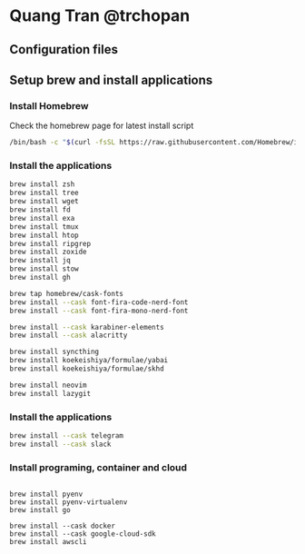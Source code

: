 # Quang Tran @trchopan

## Configuration files

## Setup brew and install applications

### Install Homebrew

Check the homebrew page for latest install script

```bash
/bin/bash -c "$(curl -fsSL https://raw.githubusercontent.com/Homebrew/install/HEAD/install.sh)"
```

### Install the applications

```bash
brew install zsh
brew install tree
brew install wget
brew install fd
brew install exa
brew install tmux
brew install htop
brew install ripgrep
brew install zoxide
brew install jq
brew install stow
brew install gh

brew tap homebrew/cask-fonts
brew install --cask font-fira-code-nerd-font
brew install --cask font-fira-mono-nerd-font

brew install --cask karabiner-elements
brew install --cask alacritty

brew install syncthing
brew install koekeishiya/formulae/yabai
brew install koekeishiya/formulae/skhd

brew install neovim
brew install lazygit
```

### Install the applications

```bash
brew install --cask telegram
brew install --cask slack
```

### Install programing, container and cloud

```

brew install pyenv
brew install pyenv-virtualenv
brew install go

brew install --cask docker
brew install --cask google-cloud-sdk
brew install awscli
```
